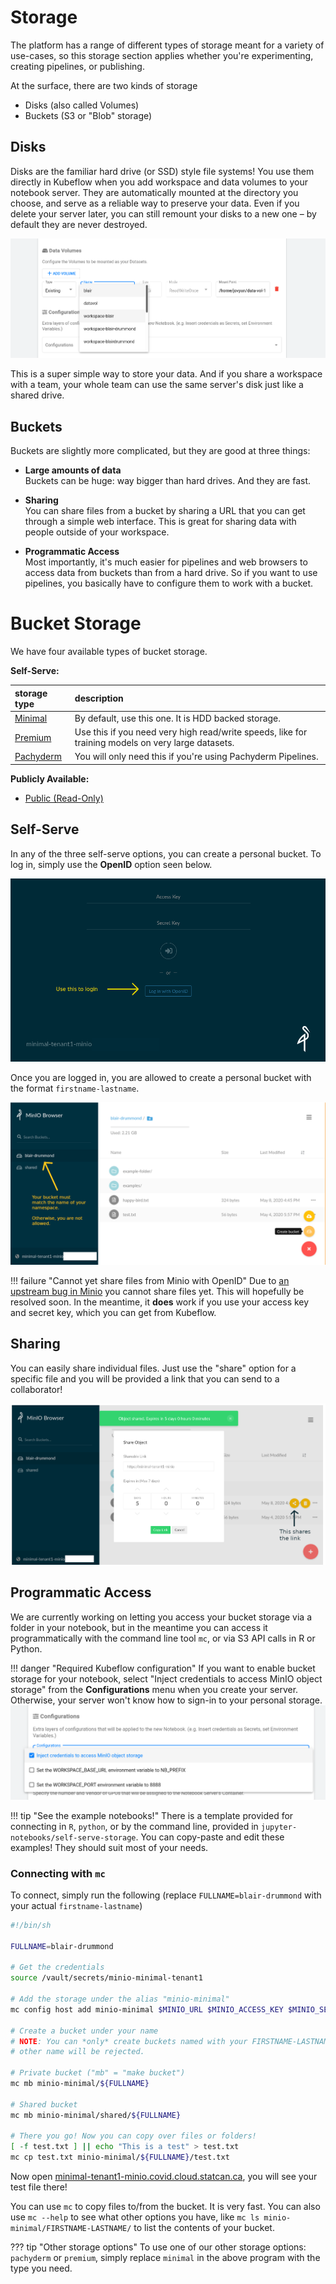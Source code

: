 # Storage

The platform has a range of different types of storage meant for a variety of
use-cases, so this storage section applies whether you're experimenting,
creating pipelines, or publishing.

At the surface, there are two kinds of storage

- Disks (also called Volumes)
- Buckets (S3 or "Blob" storage)

## Disks

Disks are the familiar hard drive (or SSD) style file systems! You use them
directly in Kubeflow when you add workspace and data volumes to your notebook
server. They are automatically mounted at the directory you choose, and serve as
a reliable way to preserve your data. Even if you delete your server later, you
can still remount your disks to a new one – by default they are never destroyed.

![Adding an existing volume to a new notebook server](images/kubeflow_existing_volume.png)

This is a super simple way to store your data. And if you share a workspace with
a team, your whole team can use the same server's disk just like a shared drive.

## Buckets

Buckets are slightly more complicated, but they are good at three things:

- **Large amounts of data**  
  Buckets can be huge: way bigger than hard drives. And they are fast.

- **Sharing**  
  You can share files from a bucket by sharing a URL that you can get through a
  simple web interface. This is great for sharing data with people outside of
  your workspace.

- **Programmatic Access**  
  Most importantly, it's much easier for pipelines and web browsers to access
  data from buckets than from a hard drive. So if you want to use pipelines, you
  basically have to configure them to work with a bucket.

# Bucket Storage

We have four available types of bucket storage.

**Self-Serve:**

| storage type                                                        | description                                                                                        |
| :------------------------------------------------------------------ | :------------------------------------------------------------------------------------------------- |
| [Minimal](https://minimal-tenant1-minio.covid.cloud.statcan.ca)     | By default, use this one. It is HDD backed storage.                                                |
| [Premium](https://premium-tenant1-minio.covid.cloud.statcan.ca)     | Use this if you need very high read/write speeds, like for training models on very large datasets. |
| [Pachyderm](https://pachyderm-tenant1-minio.covid.cloud.statcan.ca) | You will only need this if you're using Pachyderm Pipelines.                                       |

**Publicly Available:**

- [Public (Read-Only)](https://datasets.covid.cloud.statcan.ca)

## Self-Serve

In any of the three self-serve options, you can create a personal bucket. To log
in, simply use the **OpenID** option seen below.

![Minio sign-in view, indicating the OpenID option](images/minio_self_serve_login.png)

Once you are logged in, you are allowed to create a personal bucket with the
format `firstname-lastname`.

![Minio browser with personal bucket using first name, last name format (hyphenated)](images/minio_self_serve_bucket.png)

<!-- prettier-ignore -->
!!! failure "Cannot yet share files from Minio with OpenID"
    Due to
    [an upstream bug in Minio](https://github.com/minio/minio/issues/8935) you
    cannot share files yet. This will hopefully be resolved soon. In the
    meantime, it **does** work if you use your access key and secret key, which
    you can get from Kubeflow.

## Sharing

You can easily share individual files. Just use the "share" option for a
specific file and you will be provided a link that you can send to a
collaborator!

![Minio browser with a shareable link to a file](images/minio_self_serve_share.png)

## Programmatic Access

We are currently working on letting you access your bucket storage via a folder
in your notebook, but in the meantime you can access it programmatically with
the command line tool `mc`, or via S3 API calls in R or Python.

<!-- prettier-ignore -->
!!! danger "Required Kubeflow configuration"
    If you want to enable bucket storage for your notebook, select "Inject
    credentials to access MinIO object storage" from the **Configurations** menu
    when you create your server. Otherwise, your server won't know how to
    sign-in to your personal storage.
    ![Kubeflow notebook server creation with "Inject credentials to access MinIO object storage" option selected](images/kubeflow_minio_option.png)

<!-- prettier-ignore -->
!!! tip "See the example notebooks!"
    There is a template provided for connecting in `R`, `python`, or by the
    command line, provided in `jupyter-notebooks/self-serve-storage`. You can
    copy-paste and edit these examples! They should suit most of your needs.

### Connecting with `mc`

To connect, simply run the following (replace `FULLNAME=blair-drummond` with
your actual `firstname-lastname`)

```sh
#!/bin/sh

FULLNAME=blair-drummond

# Get the credentials
source /vault/secrets/minio-minimal-tenant1

# Add the storage under the alias "minio-minimal"
mc config host add minio-minimal $MINIO_URL $MINIO_ACCESS_KEY $MINIO_SECRET_KEY

# Create a bucket under your name
# NOTE: You can *only* create buckets named with your FIRSTNAME-LASTNAME. Any
# other name will be rejected.

# Private bucket ("mb" = "make bucket")
mc mb minio-minimal/${FULLNAME}

# Shared bucket
mc mb minio-minimal/shared/${FULLNAME}

# There you go! Now you can copy over files or folders!
[ -f test.txt ] || echo "This is a test" > test.txt
mc cp test.txt minio-minimal/${FULLNAME}/test.txt
```

Now open
[minimal-tenant1-minio.covid.cloud.statcan.ca](https://minimal-tenant1-minio.covid.cloud.statcan.ca),
you will see your test file there!

You can use `mc` to copy files to/from the bucket. It is very fast. You can also
use `mc --help` to see what other options you have, like
`mc ls minio-minimal/FIRSTNAME-LASTNAME/` to list the contents of your bucket.

<!-- prettier-ignore -->
??? tip "Other storage options"
    To use one of our other storage options: `pachyderm` or `premium`, simply
    replace `minimal` in the above program with the type you need.
